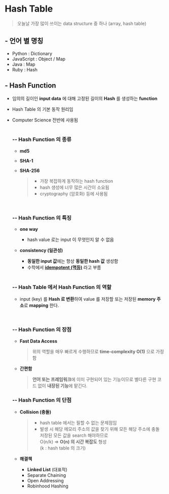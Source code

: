 # Hash Table

> 오늘날 가장 많이 쓰이는 data structure 중 하나 (array, hash table)

## - 언어 별 명칭

- Python : Dictionary
- JavaScript : Object / Map
- Java : Map
- Ruby : Hash

## - Hash Function

- 임의의 길이인 **input data** 에 대해 고정된 길이의 **Hash** 를 생성하는 **function**
- Hash Table 의 기본 동작 원리임
- Computer Science 전반에 사용됨<br/><br/>

  ### -- Hash Function 의 종류

  - **md5**
  - **SHA-1**
  - **SHA-256**

    > - 가장 복잡하게 동작하는 hash function
    > - hash 생성에 너무 많은 시간이 소요됨
    > - cryptography (암호화) 등에 사용됨

    <br/>

  ### -- Hash Function 의 특징

  - **one way**

    - hash value 로는 input 이 무엇인지 알 수 없음

  - **consistency (일관성)**

    - **동일한 input 값**에는 항상 **동일한 hash 값** 생성함
    - 수학에서 **[idempotent (멱등)](https://ko.dict.naver.com/#/entry/koko/4fcb3da5c4874aa8828a7e5ba763a86d)** 라고 부름

    <br/>

  ### -- Hash Table 에서 Hash Function 의 역할

  - input (key) 를 **Hash 로 변환**하여 value 를 저장할 또는 저장된 **memory 주소**로 **mapping** 한다.

    <br/>

  ### -- Hash Function 의 장점

  - **Fast Data Access**

    > 위의 역할을 매우 빠르게 수행하므로 **time-complexity O(1)** 으로 가정함

  - **간편함**

    > **언어 또는 프레임워크**에 이미 구현되어 있는 기능이므로 별다른 구현 코드 없이 **내장된 기능**에 맡긴다.

  ### -- Hash Function 의 단점

  - **Collision (충돌)**

    > - hash table 에서는 필할 수 없는 문제점임
    > - 발생 시 해당 메모리 주소의 값을 찾기 위해 모든 해당 주소에 충돌 저장된
    >   모든 값을 search 해야하므로  
    >   O(n/k) => **O(n) 의 시간 복잡도** 형성  
    >   (k : hash table 의 크기)

  - **해결책**
    - **Linked List** (대표적)
    - Separate Chaining
    - Open Addressing
    - Robinhood Hashing
